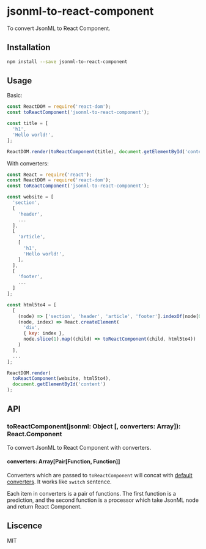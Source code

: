 # jsonml-to-react-component

To convert JsonML to React Component.

## Installation

```bash
npm install --save jsonml-to-react-component
```

## Usage

Basic:

```js
const ReactDOM = require('react-dom');
const toReactComponent('jsonml-to-react-component');

const title = [
  'h1',
  'Hello world!',
];

ReactDOM.render(toReactComponent(title), document.getElementById('content'));
```

With converters:

```js
const React = require('react');
const ReactDOM = require('react-dom');
const toReactComponent('jsonml-to-react-component');

const website = [
  'section',
  [
    'header',
    ...
  ],
  [
    'article',
    [
      'h1',
      'Hello world!',
    ],
  ],
  [
    'footer',
    ...
  ]
];

const html5to4 = [
  [
    (node) => ['section', 'header', 'article', 'footer'].indexOf(node[0]) > -1,
    (node, index) => React.createElement(
      'div',
      { key: index },
      node.slice(1).map((child) => toReactComponent(child, html5to4))
    )
  ],
  ...
];

ReactDOM.render(
  toReactComponent(website, html5to4),
  document.getElementById('content')
);
```

## API

### toReactComponent(jsonml: Object [, converters: Array]): React.Component

To convert JsonML to React Component with converters.

#### converters: Array[Pair[Function, Function]]

Converters which are passed to `toReactComponent` will concat with [default converters](https://github.com/benjycui/jsonml-to-react-component/blob/master/src/index.js#L47). It works like `switch` sentence.

Each item in converters is a pair of functions. The first function is a prediction, and the second function is a processor which take JsonML node and return React Component.

## Liscence

MIT
